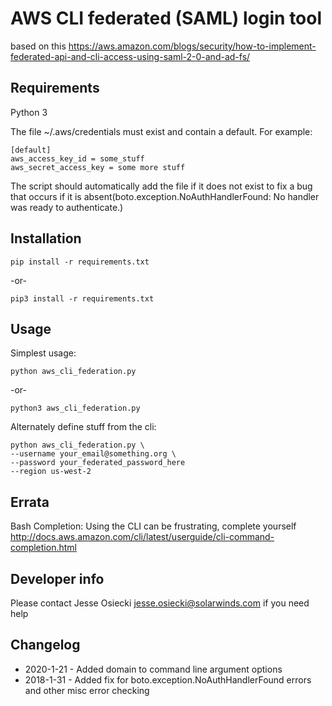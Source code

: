 # AWS CLI federated (SAML) login tool

based on this https://aws.amazon.com/blogs/security/how-to-implement-federated-api-and-cli-access-using-saml-2-0-and-ad-fs/

## Requirements 

Python 3

The file ~/.aws/credentials must exist and contain a default. For example:
```
[default]
aws_access_key_id = some_stuff
aws_secret_access_key = some more stuff
```
The script should automatically add the file if it does not exist to fix a bug that occurs if it is absent(boto.exception.NoAuthHandlerFound: No handler was ready to authenticate.)

## Installation
    pip install -r requirements.txt
-or-   

    pip3 install -r requirements.txt

## Usage
Simplest usage:

    python aws_cli_federation.py
-or-

    python3 aws_cli_federation.py

Alternately define stuff from the cli:

	python aws_cli_federation.py \
	--username your_email@something.org \
	--password your_federated_password_here
	--region us-west-2

## Errata
Bash Completion:
Using the CLI can be frustrating, complete yourself http://docs.aws.amazon.com/cli/latest/userguide/cli-command-completion.html

## Developer info

Please contact Jesse Osiecki <jesse.osiecki@solarwinds.com> if you need help

## Changelog
+ 2020-1-21 - Added domain to command line argument options
+ 2018-1-31 - Added fix for boto.exception.NoAuthHandlerFound errors and other misc error checking
